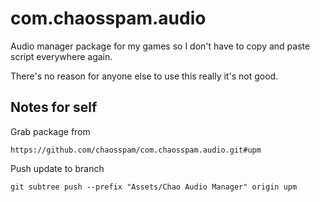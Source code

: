 # com.chaosspam.audio
Audio manager package for my games so I don't have to copy and paste script everywhere again.

There's no reason for anyone else to use this really it's not good.


## Notes for self
Grab package from 

`https://github.com/chaosspam/com.chaosspam.audio.git#upm`

Push update to branch

`git subtree push --prefix "Assets/Chao Audio Manager" origin upm`